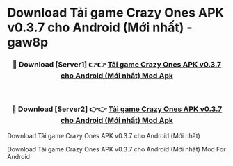 # Download Tải game Crazy Ones APK v0.3.7 cho Android (Mới nhất) - gaw8p


<div align="center">
<h3>🔴 Download [Server1] 👉👉 <a href="https://apk-comot.site?title=Tải_game_Crazy_Ones_APK_v0.3.7_cho_Android_(Mới_nhất)">Tải game Crazy Ones APK v0.3.7 cho Android (Mới nhất) Mod Apk</a></h3><br>
<h3>🔴 Download [Server2] 👉👉 <a href="https://apk-comot.site?title=Tải_game_Crazy_Ones_APK_v0.3.7_cho_Android_(Mới_nhất)">Tải game Crazy Ones APK v0.3.7 cho Android (Mới nhất) Mod Apk</a></h3>
</div>



Download Tải game Crazy Ones APK v0.3.7 cho Android (Mới nhất) 

Download Tải game Crazy Ones APK v0.3.7 cho Android (Mới nhất) Mod For Android